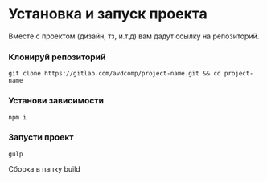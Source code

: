 # Установка и запуск проекта

Вместе с проектом (дизайн, тз, и.т.д) вам дадут ссылку на репозиторий.

### Клонируй репозиторий

```
git clone https://gitlab.com/avdcomp/project-name.git && cd project-name
```

### Установи зависимости

```
npm i
```

### Запусти проект

```
gulp
```

Сборка в папку build

